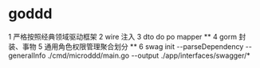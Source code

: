 # goddd
1   严格按照经典领域驱动框架
2   wire 注入
3   dto  do  po  mapper   **
4   gorm 封装、事物
5   通用角色权限管理聚合划分 **
6   swag init --parseDependency --generalInfo ./cmd/microddd/main.go --output ./app/interfaces/swagger/*
